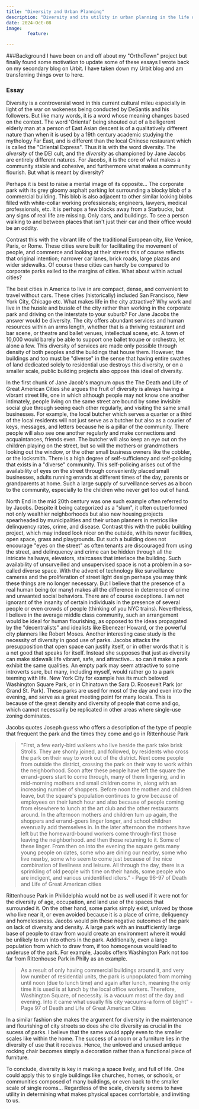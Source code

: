```yaml
---
title: "Diversity and Urban Planning"
description: "Diversity and its utility in urban planning in the life of a city"
date: 2024-Oct-08
image:
        feature:

---
```


###Background
I have been on and off about my "OrthoTown" project but finally found some motivation to update some of these essays I wrote back on my secondary blog on Urbit. I have taken down my Urbit blog and am transferring things over to here.

### Essay

Diversity is a controversial word in this current cultural mileu especially in light of the war on wokeness being conducted by DeSantis and his followers. But like many words, it is a word whose meaning changes based on the context. The word 'Oriental' being shouted out of a belligerent elderly man at a person of East Asian descent is of a qualitatively different nature than when it is used by a 19th century academic studying the mythology Far East, and is different than the local Chinese restaurant which is called the "Oriental Express".
Thus it is with the word diversity. The *diversity* of the DEI cult, and the *diversity* as championed by Jane Jacobs are entirely different natures. For Jacobs, it is the core of what makes a community stable and cohesive, and furthermore what makes a community flourish. But what is meant by diversity?

Perhaps it is best to raise a mental image of its opposite... The corporate park with its grey gloomy asphalt parking lot surrounding a blocky blob of a commercial building. This blob is also adjacent to other similar looking blobs filled with white-collar working professionals; engineers, lawyers, medical professionals, etc. It is perhaps a few blocks away from a Starbucks, but any signs of real life are missing. Only cars, and buildings. To see a person walking to and between places that isn't just their car and their office would be an oddity.

Contrast this with the vibrant life of the traditional European city, like Venice, Paris, or Rome. These cities were built for facilitating the movement of people, and commerce and looking at their streets this of course reflects that original intention; narrower car lanes, brick roads, large plazas and wider sidewalks. Of course these cities can hardly be compared to corporate parks exiled to the margins of cities. What about within actual cities?

The best cities in America to live in are compact, dense, and convenient to travel without cars. These cities (historically) included San Francisco, New York City, Chicago etc. What makes life in the city attractive? Why work and live in the hussle and bussle of the city rather than working in the corporate park and driving on the interstate to your suburb? For Jane Jacobs the answer would be diversity.
The city offers abundant services and human resources within an arms length, whether that is a thriving restaurant and bar scene, or theatre and ballet venues, intellectual scene, etc. A town of 10,000 would barely be able to support one ballet troupe or orchestra, let alone a few. This diversity of services are made only possible through density of both peoples and the buildings that house them. However, the buildings and too must be "diverse" in the sense that having entire swathes of land dedicated solely to residential use destroys this diversity, or on a smaller scale, public building projects also oppose this ideal of diversity.

In the first chunk of Jane Jacob's magnum opus the The Death and Life of Great American Cities she argues the fruit of diversity is always having a vibrant street life, one in which although people may not know one another intimately, people living on the same street are bound by some invisible social glue through seeing each other regularly, and visiting the same small businesses. For example, the local butcher which serves a quarter or a third of the local residents will not just serve as a butcher but also as a courier of keys, messages, and letters because he is a pillar of the community. There people will also see one another regularly and make connections and acquaintances, friends even. The butcher will also keep an eye out on the children playing on the street, but so will the mothers or grandmothers looking out the window, or the other small business owners like the cobbler, or the locksmith. There is a high degree of self-sufficiency and self-policing that exists in a "diverse" community. This self-policing arises out of the availability of eyes on the street through conveniently placed small businesses, adults running errands at different times of the day, parents or grandparents at home. Such a large supply of surveillance serves as a boon to the community, especially to the children who never get too out of hand.

North End in the mid 20th century was one such example often referred to by Jacobs. Despite it being categorized as a "slum", it often outperformed not only wealthier neighborhoods but also new housing projects spearheaded by municipalities and their urban planners in metrics like delinquency rates, crime, and disease. Contrast this with the public building project, which may indeed look nicer on the outside, with its newer facilities, open space, grass and playgrounds. But such a building does not encourage "eyes on the street" as often tenants are discouraged from using the street, and delinquency and crime can be hidden through all the intricate hallways, elevators, staircases that interlace the building. Such availability of unsurveilled and unsupervised space is not a problem in a so-called diverse space.
With the advent of technology like surveillance cameras and the proliferation of street light design perhaps you may think these things are no longer necessary. But I believe that the presence of a real human being (or many) makes all the difference in deterrence of crime and unwanted social behaviors. There are of course exceptions. I am not ignorant of the insanity of certain individuals in the presence of several people or even crowds of people (thinking of you NYC trains). Nevertheless, I believe in the average middle class community, such an arrangement would be ideal for human flourishing, as opposed to the ideas propagated by the "decentralists" and idealists like Ebenezer Howard, or the powerful city planners like Robert Moses.
Another interesting case study is the necessity of diversity in good use of parks. Jacobs attacks the presupposition that open space can justify itself, or in other words that it is a net good that speaks for itself. Instead she supposes that just as diversity can make sidewalk life vibrant, safe, and attractive... so can it make a park exhibit the same qualities. An empty park may seem attractive to some introverts sure, but many, including myself, would rather go to a park teeming with life. New York City for example has its much beloved Washington Square Park, or in Chinatown the Sara D. Roosevelt Park (or Grand St. Park). These parks are used for most of the day and even into the evening, and serve as a great meeting point for many locals. This is because of the great density and diversity of people that come and go, which cannot necessarily be replicated in other areas where single-use zoning dominates.

Jacobs quotes Joseph guess who offers a description of the type of people that frequent the park and the times they come and go in Rittenhouse Park
>"First, a few early-bird walkers who live beside the park take brisk Strolls. They are shonly joined, and followed, by residents who cross the park on their way to work out of the district. Next come people from outside the district, crossing the park on their way to work within the neighborhood. Soon after these people have left the square the errand-goers start to come through, many of them lingering, and in mid-morning mothers and small children come in, along with an increasing number of shoppers. Before noon the mothen and children leave, but the square's population continues to grow because of employees on their lunch hour and also because of people coming from elsewhere to lunch at the art club and the other restaurants around. In the afternoon mothers and children tum up again, the shoppers and errand-goers linger longer, and school children evenrually add themselves in. In the later afternoon the mothers have left but the homeward-bound workers come through-first those leaving the neighborhood. and then those retuming to it. Some of these linger. From then on into the evening the square gets many young people on dates, some who are dining our nearby, some who live nearby, some who seem to come just because of the nice combination of liveliness and leisure. All through the day, there is a sprinkling of old people with time on their hands, some people who are indigent, and various unidentified idlers." - Page 96-97 of Death and Life of Great American cities

Rittenhouse Park in Philidelphia would not be as well used if it were not for the diversity of age, occupation, and land use of the spaces that surrounded it. On the other hand, some parks simply exist, unloved by those who live near it, or even avoided because it is a place of crime, deliquency and homelessness. Jacobs would pin these negative outcomes of the park on lack of diversity and density. A large park with an insufficiently large base of people to draw from would create an environment where it would be unlikely to run into others in the park. Additionally, even a large population from which to draw from, if too homogenous would lead to underuse of the park. For example, Jacobs offers Washington Park not too far from Rittenhouse Park in Philly as an example.

>As a result of only having commercial buildings around it, and very low number of residential units, the park is unpopulated from morning until noon (due to lunch time) and again after lunch, meaning the only time it is used is at lunch by the local office workers.
Therefore, Washington Square, of necessity. is a vacuum most of the day and evening. Into it came what usually fils city vacuums-a form of blight" - Page 97 of Death and Life of Great American Cities

In a similar fashion she makes the argument for diversity in the maintenance and flourishing of city streets so does she cite diversity as crucial in the sucess of parks. I believe that the same would apply even to the smaller scales like within the home. The success of a room or a furniture lies in the diversity of use that it receives. Hence, the unloved and unused antique rocking chair becomes simply a decoration rather than a functional piece of furniture. 

To conclude, diversity is key in making a space lively, and full of life. One could apply this to single buildings like churches, homes, or schools, or communities composed of many buildings, or even back to the smaller scale of single rooms... Regardless of the scale, diversity seems to have utility in determining what makes physical spaces comfortable, and inviting to us.
